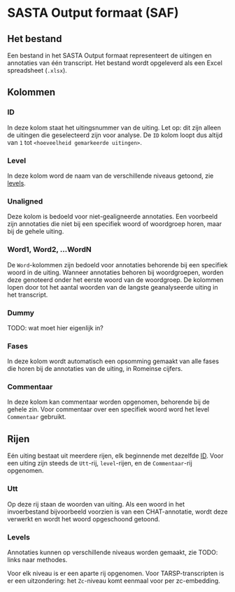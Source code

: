 # SASTA Output formaat (SAF)

## Het bestand
Een bestand in het SASTA Output formaat representeert de uitingen en annotaties van één transcript. Het bestand wordt opgeleverd als een Excel spreadsheet (`.xlsx`).

## Kolommen
### ID
In deze kolom staat het uitingsnummer van de uiting. Let op: dit zijn alleen de uitingen die geselecteerd zijn voor analyse. De `ID` kolom loopt dus altijd van `1` tot `<hoeveelheid gemarkeerde uitingen>`.
### Level
In deze kolom word de naam van de verschillende niveaus getoond, zie [levels](#levels).

### Unaligned
Deze kolom is bedoeld voor niet-gealigneerde annotaties. Een voorbeeld zijn annotaties die niet bij een specifiek woord of woordgroep horen, maar bij de gehele uiting.

### Word1, Word2, ...WordN
De `Word`-kolommen zijn bedoeld voor annotaties behorende bij een specifiek woord in de uiting. Wanneer annotaties behoren bij woordgroepen, worden deze genoteerd onder het eerste woord van de woordgroep. De kolommen lopen door tot het aantal woorden van de langste geanalyseerde uiting in het transcript.

### Dummy
TODO: wat moet hier eigenlijk in?

### Fases
In deze kolom wordt automatisch een opsomming gemaakt van alle fases die horen bij de annotaties van de uiting, in Romeinse cijfers.

### Commentaar
In deze kolom kan commentaar worden opgenomen, behorende bij de gehele zin. Voor commentaar over een specifiek woord word het level `Commentaar` gebruikt.

## Rijen
Eén uiting bestaat uit meerdere rijen, elk beginnende met dezelfde [ID](#id). Voor een uiting zijn steeds de `Utt`-rij, `level`-rijen, en de `Commentaar`-rij opgenomen.

### Utt
Op deze rij staan de woorden van uiting. Als een woord in het invoerbestand bijvoorbeeld voorzien is van een CHAT-annotatie, wordt deze verwerkt en wordt het woord opgeschoond getoond.

### Levels
Annotaties kunnen op verschillende niveaus worden gemaakt, zie TODO: links naar methodes.

Voor elk niveau is er een aparte rij opgenomen. Voor TARSP-transcripten is er een uitzondering: het `Zc`-niveau komt eenmaal voor per zc-embedding.

